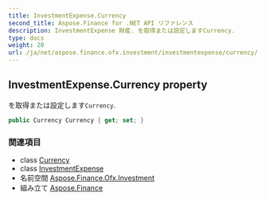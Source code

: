 ```yaml
---
title: InvestmentExpense.Currency
second_title: Aspose.Finance for .NET API リファレンス
description: InvestmentExpense 財産. を取得または設定しますCurrency.
type: docs
weight: 20
url: /ja/net/aspose.finance.ofx.investment/investmentexpense/currency/
---
```

## InvestmentExpense.Currency property

を取得または設定します`Currency`.

```csharp
public Currency Currency { get; set; }
```

### 関連項目

* class [Currency](../../../aspose.finance.ofx/currency/)
* class [InvestmentExpense](../)
* 名前空間 [Aspose.Finance.Ofx.Investment](../../investmentexpense/)
* 組み立て [Aspose.Finance](../../../)


